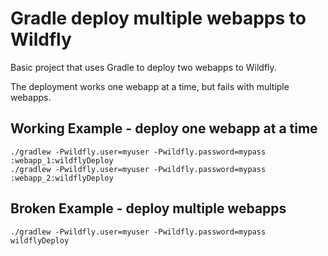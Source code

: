 # Gradle deploy multiple webapps to Wildfly

Basic project that uses Gradle to deploy two webapps to Wildfly.

The deployment works one webapp at a time, but fails with multiple webapps.

## Working Example - deploy one webapp at a time

```
./gradlew -Pwildfly.user=myuser -Pwildfly.password=mypass :webapp_1:wildflyDeploy
./gradlew -Pwildfly.user=myuser -Pwildfly.password=mypass :webapp_2:wildflyDeploy
```

## Broken Example - deploy multiple webapps
```
./gradlew -Pwildfly.user=myuser -Pwildfly.password=mypass wildflyDeploy

```
